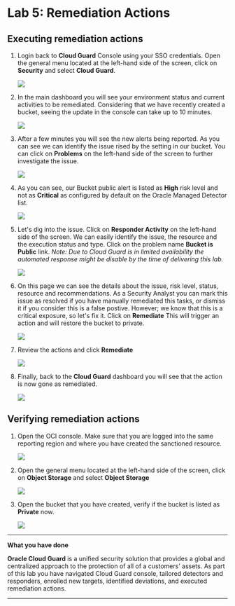 # Lab 5: Remediation Actions

## Executing remediation actions



1. Login back to **Cloud Guard** Console using your SSO credentials. Open the general menu located at the left-hand side of the screen, click on **Security** and select **Cloud Guard**. 
   
    ![](./images/1.png)

2. In the main dashboard you will see your environment status and current activities to be remediated. Considering that we have recently created a bucket, seeing the update in the console can take up to 10 minutes.

    ![](./images/2.png)

3. After a few minutes you will see the new alerts being reported. As you can see we can identify the issue rised by the setting in our bucket. You can click on **Problems** on the left-hand side of the screen to further investigate the issue.

    ![](./images/13.png)

4. As you can see, our Bucket public alert is listed as **High** risk level and not as **Critical** as configured by default on the Oracle Managed Detector list. 

    ![](./images/14.png)

5. Let's dig into the issue. Click on **Responder Activity** on the left-hand side of the screen. We can easily identify the issue, the resource and the execution status and type. Click on the problem name **Bucket is Public** link.
*Note: Due to Cloud Guard is in limited availability the automated response might be disable by the time of delivering this lab.* 

    ![](./images/15.png)

6. On this page we can see the details about the issue, risk level, status, resource and recommendations. As a Security Analyst you can mark this issue as resolved if you have manually remediated this tasks, or dismiss it if you consider this is a false postive. However; we know that this is a critical exposure, so let's fix it. Click on **Remediate** This will trigger an action and will restore the bucket to private. 

    ![](./images/16.png)

7. Review the actions and click **Remediate**

    ![](./images/17.png)


8. Finally, back to the **Cloud Guard** dashboard you will see that the action is now gone as remediated.

    ![](./images/19.png)


## Verifying remediation actions

1. Open the OCI console. Make sure that you are logged into the same reporting region and where you have created the sanctioned resource.

    ![](./images/luna_credentials.png)


2. Open the general menu located at the left-hand side of the screen, click on **Object Storage** and select **Object Storage**
   
   ![](./images/b1.png)

3. Open the bucket that you have created, verify if the bucket is listed as **Private** now.

    ![](./images/18.png)

******

**What you have done**

**Oracle Cloud Guard** is a unified security solution that provides a global and centralized approach to the protection of all of a customers’ assets.
As part of this lab you have navigated Cloud Guard console, tailored detectors and responders, enrolled new targets, identified deviations, and executed remediation actions. 

******
 